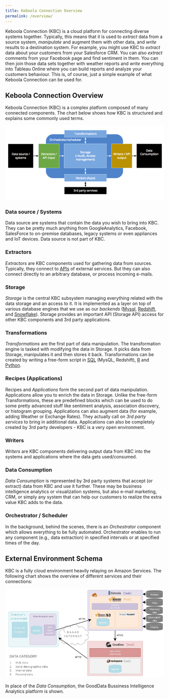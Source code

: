 ```yaml
---
title: Keboola Connection Overview
permalink: /overview/
---
```


Keboola Connection (KBC) is a cloud platform for connecting diverse systems together. Typically, this means that it is used to *extract* data from a source system, 
*manipulate* and augment them with other data, and *write* results to a destination system.
For example, you might use KBC to *extract* data about your customers from your Salesforce CRM. You can also *extract* comments from your Facebook page and find sentiment
in them. You can then join those data sets together with weather reports and *write* everything into Tableau Online where you can build reports and analyze your
customers behaviour. This is, of course, just a simple example of what Keboola Connection can be used for.

## Keboola Connection Overview
Keboola Connection (KBC) is a complex platform composed of many connected components. The chart below shows how KBC is structured and explains some commonly used terms.

![KBC Structure Chart](/overview/kbc_structure.png)

### Data source / Systems
Data source are systems that contain the data you wish to bring into KBC. They can be pretty much anything from GoogleAnalytics, Facebook, SalesForce
to on-premise databases, legacy systems or even appliances and IoT devices. Data source is not part of KBC.

### Extractors
*Extractors* are KBC components used for gathering data from sources. Typically, they connect to [APIs](https://en.wikipedia.org/wiki/Web_API) of external
services. But they can also connect directly to an arbitrary database, or process incoming e-mails.

### Storage
*Storage* is the central KBC subsystem managing everything related with the data storage and an access to it.
It is implemented as a layer on top of various database engines that we use as our *backends* ([Mysql](https://www.mysql.com/),
[Redshift](https://aws.amazon.com/redshift/), and [Snowflake](http://www.snowflake.net/)). Storage provides an important API (Storage API) access for
other KBC components and 3rd party applications.

### Transformations
*Transformations* are the first part of data manipulation. The transformation engine is tasked with modifying the data in Storage.
It picks data from Storage, manipulates it and then stores it back. Transformations can be created by writing a free-form script in
[SQL](https://en.wikipedia.org/wiki/SQL) (MysQL, Redshift), [R](https://www.r-project.org/about.html) and
[Python](https://www.python.org/about/).

### Recipes (Applications)
Recipes and *Applications* form the second part of data manipulation. Applications allow you to enrich the data in Storage.  Unlike the free-form Transformations, these are predefined blocks which can be used to do some pretty
advanced stuff like sentiment analysis, association discovery, or histogram grouping.
Applications can also augment data (for example, adding Weather or Exchange Rates). They actually call on *3rd party services* to bring in additional data. Applications can also be completely created by 3rd party developers - KBC is a very open environment.

### Writers
*Writers* are KBC components delivering output data from KBC into the systems and applications where the data gets used/consumed.

### Data Consumption
*Data Consumption* is represented by 3rd party systems that accept (or extract) data from KBC and use it further. These may be business intelligence analytics or visualization systems, but also e-mail marketing, CRM, or simply any system that can help our customers to realize the extra value KBC adds to the data.

### Orchestrator / Scheduler
In the background, behind the scenes, there is an *Orchestrator* component which allows everything to be
fully automated.  Orchestrator enables to run any component (e.g., data extraction) in specified intervals or at specified times of the day.

## External Environment Schema

KBC is a fully cloud environment heavily relaying on Amazon Services. The following chart shows the overview
of different services and their connections:

![External Environment Schema](/overview/kbc_environment.png)

In place of the *Data Consumption*, the GoodData Bussiness Intelligence Analytics platform is shown.
